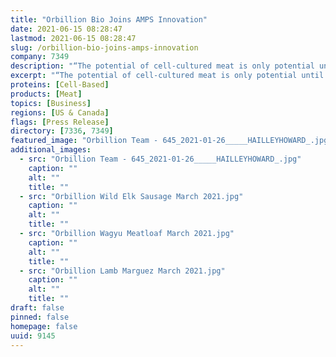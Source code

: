 ```yaml
---
title: "Orbillion Bio Joins AMPS Innovation"
date: 2021-06-15 08:28:47
lastmod: 2021-06-15 08:28:47
slug: /orbillion-bio-joins-amps-innovation
company: 7349
description: "“The potential of cell-cultured meat is only potential until eaters choose it again and again and again,” Orbillion Co-Founder and CEO, Patricia Bubner recently stated.As we look toward regulatory approval of cell cultured meat in the United States, we’re working back from our goal of more flavorful and sustainable meat that is accessible to all. To make this vision of better food a reality, consumers must decide to try, buy and eat it."
excerpt: "“The potential of cell-cultured meat is only potential until eaters choose it again and again and again,” Orbillion Co-Founder and CEO, Patricia Bubner recently stated.As we look toward regulatory approval of cell cultured meat in the United States, we’re working back from our goal of more flavorful and sustainable meat that is accessible to all. To make this vision of better food a reality, consumers must decide to try, buy and eat it."
proteins: [Cell-Based]
products: [Meat]
topics: [Business]
regions: [US & Canada]
flags: [Press Release]
directory: [7336, 7349]
featured_image: "Orbillion Team - 645_2021-01-26_____HAILLEYHOWARD_.jpg"
additional_images:
  - src: "Orbillion Team - 645_2021-01-26_____HAILLEYHOWARD_.jpg"
    caption: ""
    alt: ""
    title: ""
  - src: "Orbillion Wild Elk Sausage March 2021.jpg"
    caption: ""
    alt: ""
    title: ""
  - src: "Orbillion Wagyu Meatloaf March 2021.jpg"
    caption: ""
    alt: ""
    title: ""
  - src: "Orbillion Lamb Marguez March 2021.jpg"
    caption: ""
    alt: ""
    title: ""
draft: false
pinned: false
homepage: false
uuid: 9145
---
```

